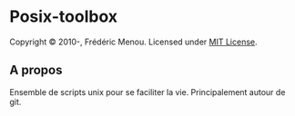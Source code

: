Posix-toolbox
=============
Copyright &copy; 2010-, Frédéric Menou. Licensed under [MIT License].

A propos
--------
Ensemble de scripts unix pour se faciliter la vie. Principalement autour de git.

[MIT License]: https://github.com/ptitfred/posix-toolbox/raw/master/LICENSE.txt

